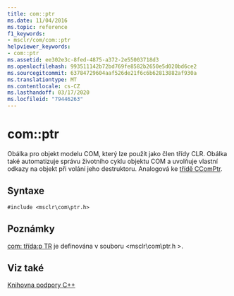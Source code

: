 ```yaml
---
title: com::ptr
ms.date: 11/04/2016
ms.topic: reference
f1_keywords:
- msclr/com/com::ptr
helpviewer_keywords:
- com::ptr
ms.assetid: ee302e3c-8fed-4875-a372-2e55003718d3
ms.openlocfilehash: 993511142b72bd769fe8582b2650e5d020bd6ce2
ms.sourcegitcommit: 63784729604aaf526de21f6c6b62813882af930a
ms.translationtype: MT
ms.contentlocale: cs-CZ
ms.lasthandoff: 03/17/2020
ms.locfileid: "79446263"
---
```

# <a name="comptr"></a>com::ptr

Obálka pro objekt modelu COM, který lze použít jako člen třídy CLR. Obálka také automatizuje správu životního cyklu objektu COM a uvolňuje vlastní odkazy na objekt při volání jeho destruktoru. Analogová ke [třídě CComPtr](../atl/reference/ccomptr-class.md).

## <a name="syntax"></a>Syntaxe

```
#include <msclr\com\ptr.h>
```

## <a name="remarks"></a>Poznámky

[com: třída:p TR](../dotnet/com-ptr-class.md) je definována v souboru \<msclr\com\ptr.h >.

## <a name="see-also"></a>Viz také

[Knihovna podpory C++](../dotnet/cpp-support-library.md)
